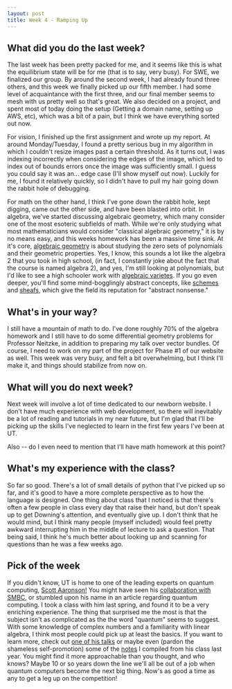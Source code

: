 ```yaml
---
layout: post
title: Week 4 - Ramping Up
---
```


## What did you do the last week?

The last week has been pretty packed for me, and it seems like this is what the
equilibrium state will be for me (that is to say, very busy). For SWE, we
finalized our group. By around the second week, I had already found three others, and
this week we finally picked up our fifth member. I had some level of acquaintance
with the first three, and our final member seems to mesh with us pretty well
so that's great. We also decided on a project, and spent most of today doing the
setup (Getting a domain name, setting up AWS, etc), which was a bit of a pain,
but I think we have everything sorted out now.

For vision, I finished up the first assignment and wrote up my report.
At around Monday/Tuesday, I found a pretty serious bug in my algorithm in
which I couldn't resize images past a certain threshold. As it turns out,
I was indexing incorrectly when considering the edges of the image, which
led to index out of bounds errors once the image was sufficiently small.
I guess you could say it was an... edge case (I'll show myself out now).
Luckily for me, I found it relatively quickly, so I didn't have to pull my
hair going down the rabbit hole of debugging.

For math on the other hand, I think I've gone down the rabbit hole, kept digging,
came out the other side, and have been blasted into orbit. In algebra, we've
started discussing algebraic geometry, which many consider one of the most esoteric
subfields of math. While we're only studying what most
mathematicians would consider "classical algebraic geometry," it is by no means
easy, and this weeks homework has been a massive time sink. At it's core,
[algebraic geometry](https://en.wikipedia.org/wiki/Algebraic_geometry) is about
studying the zero sets of polynomials and their geometric properties. Yes, I know,
this sounds a lot like the algebra 2 that you took in high school, (in fact,
I constantly joke about the fact that the course is named algebra 2), and yes,
I'm still looking at polynomials, but I'd like to see a high schooler work
with [algebraic varietes](https://en.wikipedia.org/wiki/Algebraic_variety).
If you go even deeper, you'll find some mind-bogglingly abstract concepts,
like [schemes](https://en.wikipedia.org/wiki/Scheme_(mathematics)) and
[sheafs](https://en.wikipedia.org/wiki/Sheaf_(mathematics)), which give the
field its reputation for "abstract nonsense."


## What's in your way?

I still have a mountain of math to do. I've done roughly 70% of the algebra
homework and I still have to do some differential geometry problems for Professor
Neitzke, in addition to preparing my talk over vector bundles. Of course,
I need to work on my part of the project for Phase #1 of our website as well.
This week was very busy, and felt a bit overwhelming, but I think I'll make it,
and things should stabilize from now on.

## What will you do next week?

Next week will involve a lot of time dedicated to our newborn website.
I don't have much experience with web development, so there will inevitably
be a lot of reading and tutorials in my near future, but I'm glad that I'll be
picking up the skills I've neglected to learn in the first few years I've been at
UT.

Also -- do I even need to mention that I'll have math homework at this point?


## What's my experience with the class?

So far so good. There's a lot of small details of python that I've picked
up so far, and it's good to have a more complete perspective as to how the
language is designed. One thing about class that I noticed is that there's often
a few people in class every day that raise their hand, but don't speak up
to get Downing's attention, and eventually give up. I don't think that
he would mind, but I think many people (myself included) would feel pretty awkward
interrupting him in the middle of lecture to ask a question.
That being said, I think he's much better about looking up and scanning for
questions than he was a few weeks ago.

## Pick of the week

If you didn't know, UT is home to one of the leading experts on quantum computing,
[Scott Aaronson!](https://www.scottaaronson.com) You might have seen his
[collaboration with SMBC](https://www.smbc-comics.com/comic/the-talk-3), or
stumbled upon his name in an article regarding quantum computing. I took
a class with him last spring, and found it to be a very enriching experience.
The thing that surprised me the most is that the subject isn't as complicated
as the the word "quantum" seems to suggest. With some knowledge of complex
numbers and a familiarity with linear algebra, I think most people could pick up
at least the basics. If you want to learn more, check out [one of his talks](https://www.youtube.com/watch?v=JvIbrDR1G_c)
or maybe even (pardon the shameless self-promotion) some of the [notes](../files/QuantumComputing.pdf) I compiled
from his class last year. You might find it more approachable than you thought, and who
knows? Maybe 10 or so years down the line we'll all be out of a job when
quantum computers become the next big thing. Now's as good a time as any to get
a leg up on the competition!

